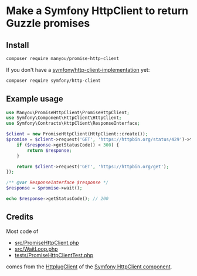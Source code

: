 # Make a Symfony HttpClient to return Guzzle promises

## Install

```sh
composer require manyou/promise-http-client
```

If you don't have a [symfony/http-client-implementation](https://packagist.org/providers/symfony/http-client-implementation) yet:

```sh
composer require symfony/http-client
```

## Example usage

```php
use Manyou\PromiseHttpClient\PromiseHttpClient;
use Symfony\Component\HttpClient\HttpClient;
use Symfony\Contracts\HttpClient\ResponseInterface;

$client = new PromiseHttpClient(HttpClient::create());
$promise = $client->request('GET', 'https://httpbin.org/status/429')->then(function (ResponseInterface $response) use ($client) {
    if ($response->getStatusCode() < 300) {
        return $response;
    }

    return $client->request('GET', 'https://httpbin.org/get');
});

/** @var ResponseInterface $response */
$response = $promise->wait();

echo $response->getStatusCode(); // 200
```

## Credits

Most code of
 - [src/PromiseHttpClient.php](https://github.com/manyou-io/promise-http-client/blob/master/src/PromiseHttpClient.php)
 - [src/WaitLoop.php](https://github.com/manyou-io/promise-http-client/blob/master/src/WaitLoop.php)
 - [tests/PromiseHttpClientTest.php](https://github.com/manyou-io/promise-http-client/blob/master/tests/PromiseHttpClientTest.php)

comes from the [HttplugClient](https://github.com/symfony/http-client/blob/master/HttplugClient.php) of the [Symfony HttpClient component](https://github.com/symfony/http-client).
